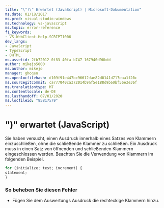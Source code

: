 ```yaml
---
title: "\")\" Erwartet (JavaScript) | Microsoft-Dokumentation"
ms.date: 01/18/2017
ms.prod: visual-studio-windows
ms.technology: vs-javascript
ms.topic: error-reference
f1_keywords:
- VS.WebClient.Help.SCRIPT1006
dev_langs:
- JavaScript
- TypeScript
- DHTML
ms.assetid: 2fb72012-0f83-40fa-b747-167940d90bdd
author: mikejo5000
ms.author: mikejo
manager: ghogen
ms.openlocfilehash: d109f91e447bc96612dae82d0141d717eaa1f20c
ms.sourcegitcommit: ca777040ca372014b9af5e188d9b60bf56e3e36f
ms.translationtype: MT
ms.contentlocale: de-DE
ms.lasthandoff: 07/01/2020
ms.locfileid: "85817579"
---
```

# <a name="expected--javascript"></a>")" erwartet (JavaScript)
Sie haben versucht, einen Ausdruck innerhalb eines Satzes von Klammern einzuschließen, ohne die schließende Klammer zu schließen. Ein Ausdruck muss in einen Satz von öffnenden und schließenden Klammern eingeschlossen werden. Beachten Sie die Verwendung von Klammern im folgenden Beispiel.  
  
```JavaScript  
for (initialize; test; increment) {  
statement;  
}  
```  
  
### <a name="to-correct-this-error"></a>So beheben Sie diesen Fehler  
  
- Fügen Sie dem Auswertungs Ausdruck die rechteckige Klammern hinzu.